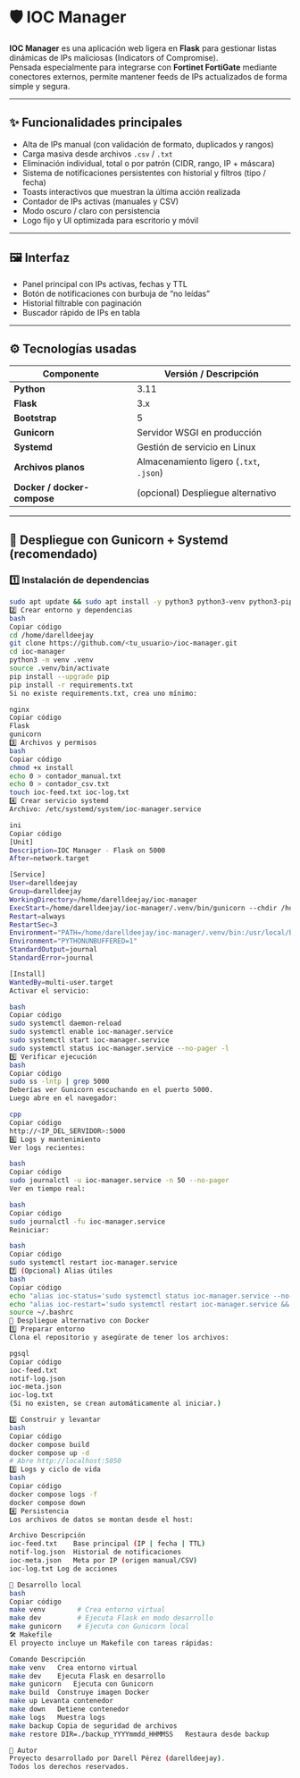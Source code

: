 # 🛡️ IOC Manager

**IOC Manager** es una aplicación web ligera en **Flask** para gestionar listas dinámicas de IPs maliciosas (Indicators of Compromise).  
Pensada especialmente para integrarse con **Fortinet FortiGate** mediante conectores externos, permite mantener feeds de IPs actualizados de forma simple y segura.

---

## ✨ Funcionalidades principales

- Alta de IPs manual (con validación de formato, duplicados y rangos)
- Carga masiva desde archivos `.csv` / `.txt`
- Eliminación individual, total o por patrón (CIDR, rango, IP + máscara)
- Sistema de notificaciones persistentes con historial y filtros (tipo / fecha)
- Toasts interactivos que muestran la última acción realizada
- Contador de IPs activas (manuales y CSV)
- Modo oscuro / claro con persistencia
- Logo fijo y UI optimizada para escritorio y móvil

---

## 🖼️ Interfaz

- Panel principal con IPs activas, fechas y TTL
- Botón de notificaciones con burbuja de “no leídas”
- Historial filtrable con paginación
- Buscador rápido de IPs en tabla

---

## ⚙️ Tecnologías usadas

| Componente | Versión / Descripción |
|-------------|-----------------------|
| **Python** | 3.11 |
| **Flask** | 3.x |
| **Bootstrap** | 5 |
| **Gunicorn** | Servidor WSGI en producción |
| **Systemd** | Gestión de servicio en Linux |
| **Archivos planos** | Almacenamiento ligero (`.txt`, `.json`) |
| **Docker / docker-compose** | (opcional) Despliegue alternativo |

---

## 🚀 Despliegue con Gunicorn + Systemd (recomendado)

### 1️⃣ Instalación de dependencias

```bash
sudo apt update && sudo apt install -y python3 python3-venv python3-pip gunicorn
2️⃣ Crear entorno y dependencias
bash
Copiar código
cd /home/darelldeejay
git clone https://github.com/<tu_usuario>/ioc-manager.git
cd ioc-manager
python3 -m venv .venv
source .venv/bin/activate
pip install --upgrade pip
pip install -r requirements.txt
Si no existe requirements.txt, crea uno mínimo:

nginx
Copiar código
Flask
gunicorn
3️⃣ Archivos y permisos
bash
Copiar código
chmod +x install
echo 0 > contador_manual.txt
echo 0 > contador_csv.txt
touch ioc-feed.txt ioc-log.txt
4️⃣ Crear servicio systemd
Archivo: /etc/systemd/system/ioc-manager.service

ini
Copiar código
[Unit]
Description=IOC Manager - Flask on 5000
After=network.target

[Service]
User=darelldeejay
Group=darelldeejay
WorkingDirectory=/home/darelldeejay/ioc-manager
ExecStart=/home/darelldeejay/ioc-manager/.venv/bin/gunicorn --chdir /home/darelldeejay/ioc-manager --config gunicorn_config.py app:app
Restart=always
RestartSec=3
Environment="PATH=/home/darelldeejay/ioc-manager/.venv/bin:/usr/local/bin:/usr/bin"
Environment="PYTHONUNBUFFERED=1"
StandardOutput=journal
StandardError=journal

[Install]
WantedBy=multi-user.target
Activar el servicio:

bash
Copiar código
sudo systemctl daemon-reload
sudo systemctl enable ioc-manager.service
sudo systemctl start ioc-manager.service
sudo systemctl status ioc-manager.service --no-pager -l
5️⃣ Verificar ejecución
bash
Copiar código
sudo ss -lntp | grep 5000
Deberías ver Gunicorn escuchando en el puerto 5000.
Luego abre en el navegador:

cpp
Copiar código
http://<IP_DEL_SERVIDOR>:5000
6️⃣ Logs y mantenimiento
Ver logs recientes:

bash
Copiar código
sudo journalctl -u ioc-manager.service -n 50 --no-pager
Ver en tiempo real:

bash
Copiar código
sudo journalctl -fu ioc-manager.service
Reiniciar:

bash
Copiar código
sudo systemctl restart ioc-manager.service
7️⃣ (Opcional) Alias útiles
bash
Copiar código
echo "alias ioc-status='sudo systemctl status ioc-manager.service --no-pager -l'" >> ~/.bashrc
echo "alias ioc-restart='sudo systemctl restart ioc-manager.service && sudo systemctl status ioc-manager.service --no-pager -l'" >> ~/.bashrc
source ~/.bashrc
🐳 Despliegue alternativo con Docker
1️⃣ Preparar entorno
Clona el repositorio y asegúrate de tener los archivos:

pgsql
Copiar código
ioc-feed.txt
notif-log.json
ioc-meta.json
ioc-log.txt
(Si no existen, se crean automáticamente al iniciar.)

2️⃣ Construir y levantar
bash
Copiar código
docker compose build
docker compose up -d
# Abre http://localhost:5050
3️⃣ Logs y ciclo de vida
bash
Copiar código
docker compose logs -f
docker compose down
4️⃣ Persistencia
Los archivos de datos se montan desde el host:

Archivo	Descripción
ioc-feed.txt	Base principal (IP | fecha | TTL)
notif-log.json	Historial de notificaciones
ioc-meta.json	Meta por IP (origen manual/CSV)
ioc-log.txt	Log de acciones

🔧 Desarrollo local
bash
Copiar código
make venv        # Crea entorno virtual
make dev         # Ejecuta Flask en modo desarrollo
make gunicorn    # Ejecuta con Gunicorn local
🛠️ Makefile
El proyecto incluye un Makefile con tareas rápidas:

Comando	Descripción
make venv	Crea entorno virtual
make dev	Ejecuta Flask en desarrollo
make gunicorn	Ejecuta con Gunicorn
make build	Construye imagen Docker
make up	Levanta contenedor
make down	Detiene contenedor
make logs	Muestra logs
make backup	Copia de seguridad de archivos
make restore DIR=./backup_YYYYmmdd_HHMMSS	Restaura desde backup

👤 Autor
Proyecto desarrollado por Darell Pérez (darelldeejay).
Todos los derechos reservados.
